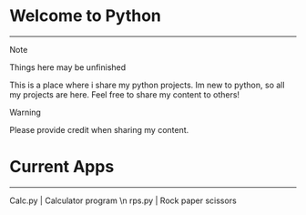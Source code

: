 # Welcome to Python
------------------------------------

> [!NOTE]
> Things here may be unfinished

This is a place where i share my python projects. Im new to python, so all my projects are here.
Feel free to share my content to others!

> [!WARNING]
> Please provide credit when sharing my content.

# Current Apps
--------------------------------------
Calc.py | Calculator program \n
rps.py  | Rock paper scissors
